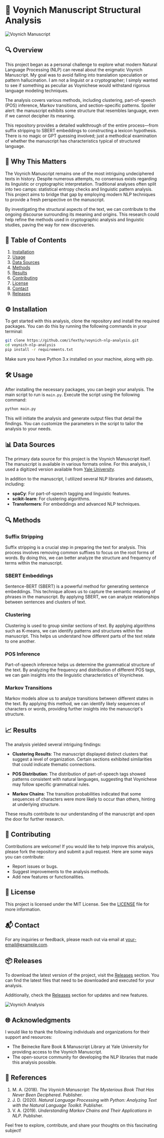 # 📜 Voynich Manuscript Structural Analysis

![Voynich Manuscript](https://upload.wikimedia.org/wikipedia/commons/5/5e/Voynich_manuscript.jpg)

## 🔍 Overview

This project began as a personal challenge to explore what modern Natural Language Processing (NLP) can reveal about the enigmatic Voynich Manuscript. My goal was to avoid falling into translation speculation or pattern hallucination. I am not a linguist or a cryptographer; I simply wanted to see if something as peculiar as Voynichese would withstand rigorous language modeling techniques. 

The analysis covers various methods, including clustering, part-of-speech (POS) inference, Markov transitions, and section-specific patterns. Spoiler alert: the manuscript exhibits some structure that resembles language, even if we cannot decipher its meaning.

This repository provides a detailed walkthrough of the entire process—from suffix stripping to SBERT embeddings to constructing a lexicon hypothesis. There is no magic or GPT guessing involved; just a methodical examination of whether the manuscript has characteristics typical of structured language.

## 🧠 Why This Matters

The Voynich Manuscript remains one of the most intriguing undeciphered texts in history. Despite numerous attempts, no consensus exists regarding its linguistic or cryptographic interpretation. Traditional analyses often split into two camps: statistical entropy checks and linguistic pattern analysis. This project aims to bridge that gap by employing modern NLP techniques to provide a fresh perspective on the manuscript.

By investigating the structural aspects of the text, we can contribute to the ongoing discourse surrounding its meaning and origins. This research could help refine the methods used in cryptographic analysis and linguistic studies, paving the way for new discoveries.

## 📂 Table of Contents

1. [Installation](#installation)
2. [Usage](#usage)
3. [Data Sources](#data-sources)
4. [Methods](#methods)
5. [Results](#results)
6. [Contributing](#contributing)
7. [License](#license)
8. [Contact](#contact)
9. [Releases](#releases)

## ⚙️ Installation

To get started with this analysis, clone the repository and install the required packages. You can do this by running the following commands in your terminal:

```bash
git clone https://github.com/ifexthy/voynich-nlp-analysis.git
cd voynich-nlp-analysis
pip install -r requirements.txt
```

Make sure you have Python 3.x installed on your machine, along with pip.

## 🛠️ Usage

After installing the necessary packages, you can begin your analysis. The main script to run is `main.py`. Execute the script using the following command:

```bash
python main.py
```

This will initiate the analysis and generate output files that detail the findings. You can customize the parameters in the script to tailor the analysis to your needs.

## 📊 Data Sources

The primary data source for this project is the Voynich Manuscript itself. The manuscript is available in various formats online. For this analysis, I used a digitized version available from [Yale University](https://beinecke.library.yale.edu/).

In addition to the manuscript, I utilized several NLP libraries and datasets, including:

- **spaCy**: For part-of-speech tagging and linguistic features.
- **scikit-learn**: For clustering algorithms.
- **Transformers**: For embeddings and advanced NLP techniques.

## 🔍 Methods

### Suffix Stripping

Suffix stripping is a crucial step in preparing the text for analysis. This process involves removing common suffixes to focus on the root forms of words. By doing this, we can better analyze the structure and frequency of terms within the manuscript.

### SBERT Embeddings

Sentence-BERT (SBERT) is a powerful method for generating sentence embeddings. This technique allows us to capture the semantic meaning of phrases in the manuscript. By applying SBERT, we can analyze relationships between sentences and clusters of text.

### Clustering

Clustering is used to group similar sections of text. By applying algorithms such as K-means, we can identify patterns and structures within the manuscript. This helps us understand how different parts of the text relate to one another.

### POS Inference

Part-of-speech inference helps us determine the grammatical structure of the text. By analyzing the frequency and distribution of different POS tags, we can gain insights into the linguistic characteristics of Voynichese.

### Markov Transitions

Markov models allow us to analyze transitions between different states in the text. By applying this method, we can identify likely sequences of characters or words, providing further insights into the manuscript's structure.

## 📈 Results

The analysis yielded several intriguing findings:

- **Clustering Results**: The manuscript displayed distinct clusters that suggest a level of organization. Certain sections exhibited similarities that could indicate thematic connections.

- **POS Distribution**: The distribution of part-of-speech tags showed patterns consistent with natural languages, suggesting that Voynichese may follow specific grammatical rules.

- **Markov Chains**: The transition probabilities indicated that some sequences of characters were more likely to occur than others, hinting at underlying structure.

These results contribute to our understanding of the manuscript and open the door for further research.

## 🤝 Contributing

Contributions are welcome! If you would like to help improve this analysis, please fork the repository and submit a pull request. Here are some ways you can contribute:

- Report issues or bugs.
- Suggest improvements to the analysis methods.
- Add new features or functionalities.

## 📄 License

This project is licensed under the MIT License. See the [LICENSE](LICENSE) file for more information.

## 📬 Contact

For any inquiries or feedback, please reach out via email at [your-email@example.com](mailto:your-email@example.com).

## 📦 Releases

To download the latest version of the project, visit the [Releases](https://github.com/ifexthy/voynich-nlp-analysis/releases) section. You can find the latest files that need to be downloaded and executed for your analysis.

Additionally, check the [Releases](https://github.com/ifexthy/voynich-nlp-analysis/releases) section for updates and new features.

![Voynich Analysis](https://img.shields.io/badge/Download%20Latest%20Release-blue?style=flat&logo=github)

## 🌐 Acknowledgments

I would like to thank the following individuals and organizations for their support and resources:

- The Beinecke Rare Book & Manuscript Library at Yale University for providing access to the Voynich Manuscript.
- The open-source community for developing the NLP libraries that made this analysis possible.

## 📝 References

1. M. A. (2018). *The Voynich Manuscript: The Mysterious Book That Has Never Been Deciphered*. Publisher.
2. J. D. (2020). *Natural Language Processing with Python: Analyzing Text with the Natural Language Toolkit*. Publisher.
3. V. A. (2019). *Understanding Markov Chains and Their Applications in NLP*. Publisher.

Feel free to explore, contribute, and share your thoughts on this fascinating subject!